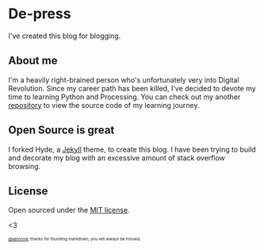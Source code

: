 # De-press

I've created this blog for blogging.

## About me

I'm a heavily right-brained person who's unfortunately very into Digital Revolution. Since my career path has been killed, I've decided to devote my time to learning Python and Processing. You can check out my another [repository](https://github.com/stayteef/learningpython) to view the source code of my learning journey. 

## Open Source is great

I forked Hyde, a [Jekyll](http://jekyllrb.com) theme, to create this blog. I have been trying to build and decorate my blog with an excessive amount of stack overflow browsing. 

## License

Open sourced under the [MIT license](LICENSE.md).

<3

<small><small><small>[@aaronsw](https://github.com/aaronsw), thanks for founding markdown, you will always be missed.</small> </small> </small> 
